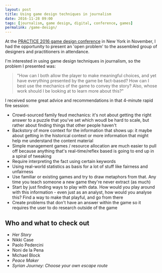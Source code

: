 ```yaml
---
layout: post
title: Using game design techniques in journalism
date: 2016-11-28 09:00
tags: [journalism, game design, digital, conference, games]
permalink: /game-design/
---
```


At the [PRACTICE 2016 game design conference](http://gamecenter.nyu.edu/events/practice/practice-2016/) in New York in November, I had the opportunity to present an 'open problem' to the assembled group of designers and practitioners in attendance. 

I'm interested in using game design techniques in journalism, so the problem I presented was: 

>"How can I both allow the player to make meaningful choices, and yet have everything presented by the game be fact-based? How can I best use the mechanics of the game to convey the story? Also, whose work should I be looking at to learn more about this?"

I received some great advice and recommendations in that 4-minute rapid fire session: 

- Crowd-sourced family feud mechanics: it's not about getting the right answer to a puzzle that you've set which woudl be hard to scale, but rather about finding things that other people haven't
- Backstory of more context for the information that shows up: it maybe about getting in the historical context or more information that might help me understand the content material
- Simple management games / resource allocation are much easier to pull off because anything that's real-time/reflex based is going to end up in a spiral of tweaking
- Require interpreting the fact using certain keywords
- Using real-world statistics as basis for a lot of stuff like fairness and unfairness 
- Use familiar or existing games and try to draw metaphors from that. Any time you teach someone a new game they're never extract (as much)
- Start by just finding ways to play with data. How would you play around with this information - even just as an analyst, how would you analyse this? Find a way to make that playful, and go from there
- Create problems that don't have an answer within the game so it requires the user to do research outside of the game

## Who and what to check out 
- *Her Story*
- Nikki Case 
- Paolo Pedercini
- Noni de la Pena
- Michael Block
- *Peace Maker*
- *Syrian Journey: Choose your own escape route*